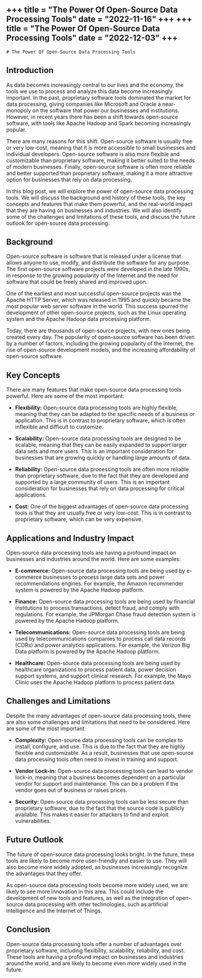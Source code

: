 +++
title = "The Power Of Open-Source Data Processing Tools"
date = "2022-11-16"
+++
+++
title = "The Power Of Open-Source Data Processing Tools"
date = "2022-12-03"
+++
---
    
    # The Power Of Open-Source Data Processing Tools

## Introduction

As data becomes increasingly central to our lives and the economy, the tools we use to process and analyze this data become increasingly important. In the past, proprietary software tools dominated the market for data processing, giving companies like Microsoft and Oracle a near-monopoly on the software that power our businesses and institutions. However, in recent years there has been a shift towards open-source software, with tools like Apache Hadoop and Spark becoming increasingly popular.

There are many reasons for this shift. Open-source software is usually free or very low-cost, meaning that it is more accessible to small businesses and individual developers. Open-source software is also more flexible and customizable than proprietary software, making it better suited to the needs of modern businesses. Finally, open-source software is often more reliable and better supported than proprietary software, making it a more attractive option for businesses that rely on data processing.

In this blog post, we will explore the power of open-source data processing tools. We will discuss the background and history of these tools, the key concepts and features that make them powerful, and the real-world impact that they are having on businesses and industries. We will also identify some of the challenges and limitations of these tools, and discuss the future outlook for open-source data processing.

## Background

Open-source software is software that is released under a license that allows anyone to use, modify, and distribute the software for any purpose. The first open-source software projects were developed in the late 1990s, in response to the growing popularity of the Internet and the need for software that could be freely shared and improved upon.

One of the earliest and most successful open-source projects was the Apache HTTP Server, which was released in 1995 and quickly became the most popular web server software in the world. This success spurred the development of other open-source projects, such as the Linux operating system and the Apache Hadoop data processing platform.

Today, there are thousands of open-source projects, with new ones being created every day. The popularity of open-source software has been driven by a number of factors, including the growing popularity of the Internet, the rise of open-source development models, and the increasing affordability of open-source software.

## Key Concepts

There are many features that make open-source data processing tools powerful. Here are some of the most important:

- **Flexibility:** Open-source data processing tools are highly flexible, meaning that they can be adapted to the specific needs of a business or application. This is in contrast to proprietary software, which is often inflexible and difficult to customize.

- **Scalability:** Open-source data processing tools are designed to be scalable, meaning that they can be easily expanded to support larger data sets and more users. This is an important consideration for businesses that are growing quickly or handling large amounts of data.

- **Reliability:** Open-source data processing tools are often more reliable than proprietary software, due to the fact that they are developed and supported by a large community of users. This is an important consideration for businesses that rely on data processing for critical applications.

- **Cost:** One of the biggest advantages of open-source data processing tools is that they are usually free or very low-cost. This is in contrast to proprietary software, which can be very expensive.

## Applications and Industry Impact

Open-source data processing tools are having a profound impact on businesses and industries around the world. Here are some examples:

- **E-commerce:** Open-source data processing tools are being used by e-commerce businesses to process large data sets and power recommendations engines. For example, the Amazon recommender system is powered by the Apache Hadoop platform.

- **Finance:** Open-source data processing tools are being used by financial institutions to process transactions, detect fraud, and comply with regulations. For example, the JPMorgan Chase fraud detection system is powered by the Apache Hadoop platform.

- **Telecommunications:** Open-source data processing tools are being used by telecommunications companies to process call data records (CDRs) and power analytics applications. For example, the Verizon Big Data platform is powered by the Apache Hadoop platform.

- **Healthcare:** Open-source data processing tools are being used by healthcare organizations to process patient data, power decision support systems, and support clinical research. For example, the Mayo Clinic uses the Apache Hadoop platform to process patient data.

## Challenges and Limitations

Despite the many advantages of open-source data processing tools, there are also some challenges and limitations that need to be considered. Here are some of the most important:

- **Complexity:** Open-source data processing tools can be complex to install, configure, and use. This is due to the fact that they are highly flexible and customizable. As a result, businesses that use open-source data processing tools often need to invest in training and support.

- **Vendor Lock-in:** Open-source data processing tools can lead to vendor lock-in, meaning that a business becomes dependent on a particular vendor for support and maintenance. This can be a problem if the vendor goes out of business or raises prices.

- **Security:** Open-source data processing tools can be less secure than proprietary software, due to the fact that the source code is publicly available. This makes it easier for attackers to find and exploit vulnerabilities.

## Future Outlook

The future of open-source data processing looks bright. In the future, these tools are likely to become more user-friendly and easier to use. They will also become more widely adopted, as businesses increasingly recognize the advantages that they offer.

As open-source data processing tools become more widely used, we are likely to see more innovation in this area. This could include the development of new tools and features, as well as the integration of open-source data processing with other technologies, such as artificial intelligence and the Internet of Things.

## Conclusion

Open-source data processing tools offer a number of advantages over proprietary software, including flexibility, scalability, reliability, and cost. These tools are having a profound impact on businesses and industries around the world, and are likely to become even more widely used in the future.